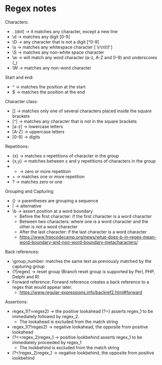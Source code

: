 # Regex notes

Characters:
- . (dot) -> it matches any character, except a new line
- \d -> matches any digit [0-9]
- \D -> any character that is not a digit [^0-9]
- \s -> matches any whitespace character [ \r\n\t\f ]
- \S -> matches any non-white space character
- \w -> will match any word character (a-z, A-Z and 0-9) and underscores (_)
- \W -> matches any non-word character

Start and end:
- ^ -> matches the position at the start
- $ -> matches the position at the end

Character class:
- [] -> matches only one of several characters placed inside the square brackets
- [^] -> matches any character that is not in the square brackets
- [a-z] -> lowercase letters
- [A-Z] -> uppercase letters
- [0-9] -> digits

Repetitions:
- {x} -> matches x repetitions of character in the group
- {x,y} -> matches between x and y repetitions of characters in the group
- * -> zero or more repetition
- &plus; -> matches one or more repetition
- ? -> matches zero or one 

Grouping and Capturing
- () -> parentheses are grouping a sequence
- | -> alternative
- \b -> assert position at a word boundary
   - Before the first character: if the first character is a word character
   - Between two characters: where one is a word character and the other is not a word character
   - After the last character: if the last character is a word character
   - https://www.freecodecamp.org/news/what-does-b-in-regex-mean-word-boundary-and-non-word-boundary-metacharacters/

Back references:
- \group_number: matches the same text as previously matched by the capturing group
- (?|regex) -> reset group (Branch reset group is supported by Perl, PHP, Delphi and R)
- Forward reference: Forward reference creates a back reference to a regex that would appear later.
     - https://www.regular-expressions.info/backref2.html#forward

Assertions:
- regex_1(?=regex2) -> the positive lookahead (?=) asserts regex_1 to be immediately followed by regex_2.
     - The lookahead is excluded from the match string
- regex_1(?!regex2) -> negative lookahead, the opposite from positive lookahead
- (?<=regex_2)regex_1 -> positive lookbehind asserts regex_1 to be immediately proceeded by regex_1
     - The lookbehind is excluded from the match string
- (?<!regex_2)regex_1 -> negative lookbehind, the opposite from positive lookbehind